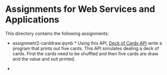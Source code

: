 # Assignments for Web Services and Applications

This directory contains the following assignments:

* assignment2-carddraw.ipynb
        * Using this API, [Deck of Cards API](https://deckofcardsapi.com/) write a program that prints out five cards. 
        This API simulates dealing a deck of cards. First the cards need to be shuffled and then five cards are draw and the value and suit printed.

*
